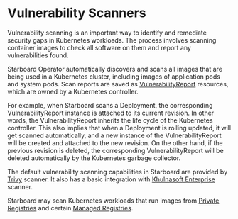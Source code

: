 # Vulnerability Scanners

Vulnerability scanning is an important way to identify and remediate security gaps in Kubernetes workloads. The
process involves scanning container images to check all software on them and report any vulnerabilities found.

Starboard Operator automatically discovers and scans all images that are being used in a Kubernetes cluster, including
images of application pods and system pods. Scan reports are saved as [VulnerabilityReport] resources, which are owned
by a Kubernetes controller.

For example, when Starboard scans a Deployment, the corresponding VulnerabilityReport instance is attached to its
current revision. In other words, the VulnerabilityReport inherits the life cycle of the Kubernetes controller. This
also implies that when a Deployment is rolling updated, it will get scanned automatically, and a new instance of the
VulnerabilityReport will be created and attached to the new revision. On the other hand, if the previous revision is
deleted, the corresponding VulnerabilityReport will be deleted automatically by the Kubernetes garbage collector.

The default vulnerability scanning capabilities in Starboard are provided by [Trivy] scanner. It also has a basic
integration with [Khulnasoft Enterprise] scanner.

Starboard may scan Kubernetes workloads that run images from [Private Registries] and certain [Managed Registries].

[VulnerabilityReport]: ./../crds/vulnerability-report.md
[Trivy]: ./trivy.md
[Khulnasoft Enterprise]: ./khulnasoft-enterprise.md
[Private Registries]: ./private-registries.md
[Managed Registries]: ./managed-registries.md
